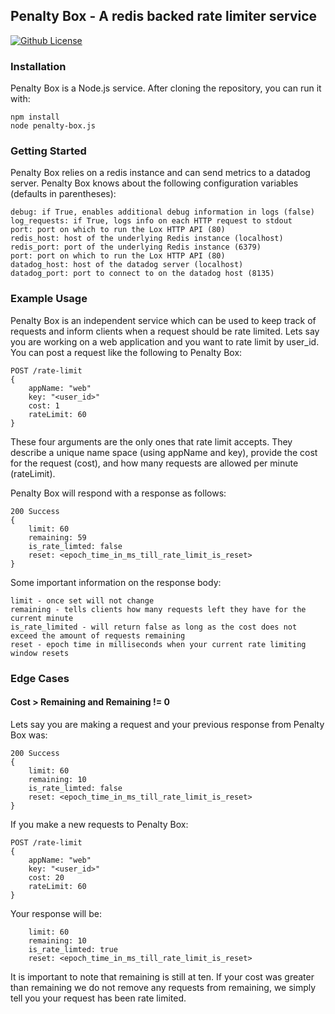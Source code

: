 ## Penalty Box - A redis backed rate limiter service
[![Github License](https://img.shields.io/github/license/gamechanger/lox.svg)](https://github.com/gamechanger/lox/blob/master/LICENSE)

### Installation
Penalty Box is a Node.js service. After cloning the repository, you can run it with:
```
npm install
node penalty-box.js
```

### Getting Started
Penalty Box relies on a redis instance and can send metrics to a datadog server.
Penalty Box knows about the following configuration variables (defaults in parentheses):
```
debug: if True, enables additional debug information in logs (false)
log_requests: if True, logs info on each HTTP request to stdout
port: port on which to run the Lox HTTP API (80)
redis_host: host of the underlying Redis instance (localhost)
redis_port: port of the underlying Redis instance (6379)
port: port on which to run the Lox HTTP API (80)
datadog_host: host of the datadog server (localhost)
datadog_port: port to connect to on the datadog host (8135)
```

### Example Usage
Penalty Box is an independent service which can be used to keep track of requests and inform clients when a request should be rate limited.
Lets say you are working on a web application and you want to rate limit by user_id. You can post a request like the following to Penalty Box:
```
POST /rate-limit
{
    appName: "web"
    key: "<user_id>"
    cost: 1
    rateLimit: 60
}
```
These four arguments are the only ones that rate limit accepts.  They describe a unique name space (using appName and key), provide the cost for the request (cost), and how many requests are allowed per minute (rateLimit).

Penalty Box will respond with a response as follows:
```
200 Success
{
    limit: 60
    remaining: 59
    is_rate_limted: false
    reset: <epoch_time_in_ms_till_rate_limit_is_reset>
}
```

Some important information on the response body:
```
limit - once set will not change
remaining - tells clients how many requests left they have for the current minute
is_rate_limited - will return false as long as the cost does not exceed the amount of requests remaining
reset - epoch time in milliseconds when your current rate limiting window resets
```

### Edge Cases
#### Cost > Remaining and Remaining != 0
Lets say you are making a request and your previous response from Penalty Box was:
```
200 Success
{
    limit: 60
    remaining: 10
    is_rate_limted: false
    reset: <epoch_time_in_ms_till_rate_limit_is_reset>
}
```

If you make a new requests to Penalty Box:
```
POST /rate-limit
{
    appName: "web"
    key: "<user_id>"
    cost: 20
    rateLimit: 60
}
```

Your response will be:
```
    limit: 60
    remaining: 10
    is_rate_limted: true
    reset: <epoch_time_in_ms_till_rate_limit_is_reset>
```

It is important to note that remaining is still at ten. If your cost was greater than remaining we do not remove any requests from remaining, we simply tell you your request has been rate limited.
